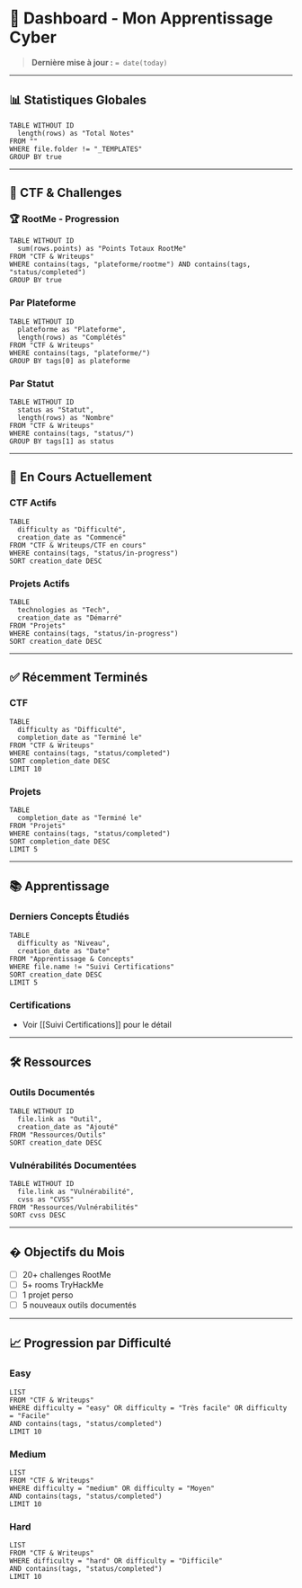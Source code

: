# 🎯 Dashboard - Mon Apprentissage Cyber

> **Dernière mise à jour :** `= date(today)`

---

## 📊 Statistiques Globales

```dataview
TABLE WITHOUT ID
  length(rows) as "Total Notes"
FROM ""
WHERE file.folder != "_TEMPLATES"
GROUP BY true
```

---

## 🎯 CTF & Challenges

### 🏆 RootMe - Progression
```dataview
TABLE WITHOUT ID
  sum(rows.points) as "Points Totaux RootMe"
FROM "CTF & Writeups"
WHERE contains(tags, "plateforme/rootme") AND contains(tags, "status/completed")
GROUP BY true
```

### Par Plateforme
```dataview
TABLE WITHOUT ID
  plateforme as "Plateforme",
  length(rows) as "Complétés"
FROM "CTF & Writeups"
WHERE contains(tags, "plateforme/")
GROUP BY tags[0] as plateforme
```

### Par Statut
```dataview
TABLE WITHOUT ID
  status as "Statut",
  length(rows) as "Nombre"
FROM "CTF & Writeups"
WHERE contains(tags, "status/")
GROUP BY tags[1] as status
```

---

## 🚀 En Cours Actuellement

### CTF Actifs
```dataview
TABLE 
  difficulty as "Difficulté",
  creation_date as "Commencé"
FROM "CTF & Writeups/CTF en cours"
WHERE contains(tags, "status/in-progress")
SORT creation_date DESC
```

### Projets Actifs
```dataview
TABLE 
  technologies as "Tech",
  creation_date as "Démarré"
FROM "Projets"
WHERE contains(tags, "status/in-progress")
SORT creation_date DESC
```

---

## ✅ Récemment Terminés

### CTF
```dataview
TABLE 
  difficulty as "Difficulté",
  completion_date as "Terminé le"
FROM "CTF & Writeups"
WHERE contains(tags, "status/completed")
SORT completion_date DESC
LIMIT 10
```

### Projets
```dataview
TABLE 
  completion_date as "Terminé le"
FROM "Projets"
WHERE contains(tags, "status/completed")
SORT completion_date DESC
LIMIT 5
```

---

## 📚 Apprentissage

### Derniers Concepts Étudiés
```dataview
TABLE 
  difficulty as "Niveau",
  creation_date as "Date"
FROM "Apprentissage & Concepts"
WHERE file.name != "Suivi Certifications"
SORT creation_date DESC
LIMIT 5
```

### Certifications
- Voir [[Suivi Certifications]] pour le détail

---

## 🛠️ Ressources

### Outils Documentés
```dataview
TABLE WITHOUT ID
  file.link as "Outil",
  creation_date as "Ajouté"
FROM "Ressources/Outils"
SORT creation_date DESC
```

### Vulnérabilités Documentées
```dataview
TABLE WITHOUT ID
  file.link as "Vulnérabilité",
  cvss as "CVSS"
FROM "Ressources/Vulnérabilités"
SORT cvss DESC
```

---

## � Objectifs du Mois

- [ ] 20+ challenges RootMe
- [ ] 5+ rooms TryHackMe
- [ ] 1 projet perso
- [ ] 5 nouveaux outils documentés

---

## 📈 Progression par Difficulté

### Easy
```dataview
LIST
FROM "CTF & Writeups"
WHERE difficulty = "easy" OR difficulty = "Très facile" OR difficulty = "Facile"
AND contains(tags, "status/completed")
LIMIT 10
```

### Medium
```dataview
LIST
FROM "CTF & Writeups"
WHERE difficulty = "medium" OR difficulty = "Moyen"
AND contains(tags, "status/completed")
LIMIT 10
```

### Hard
```dataview
LIST
FROM "CTF & Writeups"
WHERE difficulty = "hard" OR difficulty = "Difficile"
AND contains(tags, "status/completed")
LIMIT 10
```
